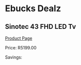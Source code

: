 
# Ebucks Dealz
## Sinotec 43 FHD LED Tv
[Product Page](https://www.ebucks.com/web/shop/productSelected.do?prodId=1197936470&catId=1147265922)

Price: R5199.00

Savings: 


	